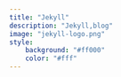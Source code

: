 ```yaml
---
title: "Jekyll"
description: "Jekyll,blog"
image: "jekyll-logo.png"
style:
    background: "#ff000"
    color: "#fff"
---
```

